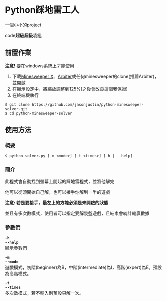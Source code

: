 # **Python踩地雷工人**

一個小小的project

code**超級超級**凌亂

## **前置作業**

**注意!** 要在windows系統上才能使用

1. 下載[Minesweeper X](https://minesweepergame.com/download/minesweeper-x.php)、[Arbiter](https://minesweepergame.com/download/arbiter.php)或任何minesweeper的clone(推薦Arbiter)，並開啟
2. 在顯示設定中，將縮放調整到125%(之後會改良這個我保證)
3. 在終端機執行
```
$ git clone https://github.com/jasonjustin/python-minesweeper-solver.git
$ cd python-minesweeper-solver
```

## **使用方法**

### **概要**

```
$ python solver.py [-m <mode>] [-t <times>] [-h | --help]
```

### **簡介**

此程式會自動找到螢幕上開起的踩地雷程式，並將他解完

他可以從頭開始自己解，也可以接手你解到一半的遊戲

**注意: 若是要接手，最左上的方塊必須是未開啟的狀態**

並且有多次數模式，使用者可以指定要解幾盤遊戲，且結束會統計輸贏數據

### **參數們**

**`-h`  
`--help`**  
顯示參數們  

**`-m`  
`--mode`**  
遊戲模式，初階(beginner)為B，中階(intermediate)為I，高階(expert)為E。預設為高階模式。  

**`-t`  
`--times`**  
多次數模式，若不輸入則預設只解一次。